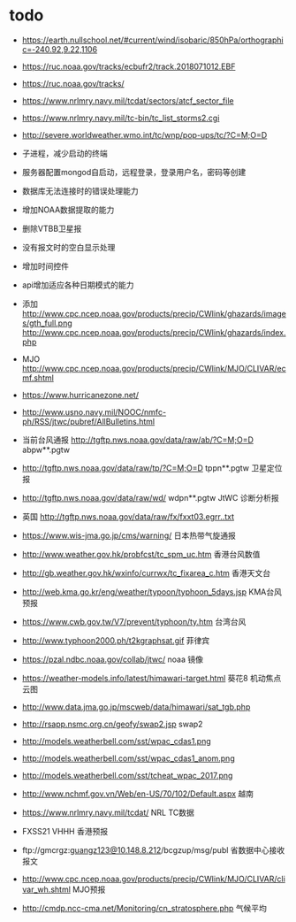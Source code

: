 # todo

* https://earth.nullschool.net/#current/wind/isobaric/850hPa/orthographic=-240.92,9.22,1106
* https://ruc.noaa.gov/tracks/ecbufr2/track.2018071012.EBF
* https://ruc.noaa.gov/tracks/
* https://www.nrlmry.navy.mil/tcdat/sectors/atcf_sector_file
* https://www.nrlmry.navy.mil/tc-bin/tc_list_storms2.cgi
* http://severe.worldweather.wmo.int/tc/wnp/pop-ups/tc/?C=M;O=D
* 子进程，减少启动的终端
* 服务器配置mongod自启动，远程登录，登录用户名，密码等创建
* 数据库无法连接时的错误处理能力
* 增加NOAA数据提取的能力
* 删除VTBB卫星报
* 没有报文时的空白显示处理
* 增加时间控件
* api增加适应各种日期模式的能力
* 添加 http://www.cpc.ncep.noaa.gov/products/precip/CWlink/ghazards/images/gth_full.png http://www.cpc.ncep.noaa.gov/products/precip/CWlink/ghazards/index.php
* MJO http://www.cpc.ncep.noaa.gov/products/precip/CWlink/MJO/CLIVAR/ecmf.shtml

* https://www.hurricanezone.net/

* http://www.usno.navy.mil/NOOC/nmfc-ph/RSS/jtwc/pubref/AllBulletins.html
* 当前台风通报 http://tgftp.nws.noaa.gov/data/raw/ab/?C=M;O=D abpw**.pgtw
* http://tgftp.nws.noaa.gov/data/raw/tp/?C=M;O=D tppn**.pgtw 卫星定位报
* http://tgftp.nws.noaa.gov/data/raw/wd/ wdpn**.pgtw JtWC 诊断分析报
* 英国 http://tgftp.nws.noaa.gov/data/raw/fx/fxxt03.egrr..txt
* https://www.wis-jma.go.jp/cms/warning/ 日本热带气旋通报
* http://www.weather.gov.hk/probfcst/tc_spm_uc.htm 香港台风数值
* http://gb.weather.gov.hk/wxinfo/currwx/tc_fixarea_c.htm 香港天文台
* http://web.kma.go.kr/eng/weather/typoon/typhoon_5days.jsp KMA台风预报
* https://www.cwb.gov.tw/V7/prevent/typhoon/ty.htm 台湾台风
* http://www.typhoon2000.ph/t2kgraphsat.gif 菲律宾
* https://pzal.ndbc.noaa.gov/collab/jtwc/ noaa 镜像
* https://weather-models.info/latest/himawari-target.html 葵花8 机动焦点云图
* http://www.data.jma.go.jp/mscweb/data/himawari/sat_tgb.php 
* http://rsapp.nsmc.org.cn/geofy/swap2.jsp swap2 
* http://models.weatherbell.com/sst/wpac_cdas1.png
* http://models.weatherbell.com/sst/wpac_cdas1_anom.png
* http://models.weatherbell.com/sst/tcheat_wpac_2017.png
* http://www.nchmf.gov.vn/Web/en-US/70/102/Default.aspx 越南
* https://www.nrlmry.navy.mil/tcdat/ NRL TC数据
* FXSS21 VHHH 香港预报
* ftp://gmcrgz:guangz123@10.148.8.212/bcgzup/msg/publ 省数据中心接收报文
* http://www.cpc.ncep.noaa.gov/products/precip/CWlink/MJO/CLIVAR/clivar_wh.shtml MJO预报
* http://cmdp.ncc-cma.net/Monitoring/cn_stratosphere.php 气候平均